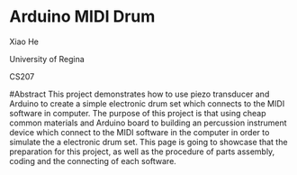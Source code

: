 # Arduino MIDI Drum

Xiao He

University of Regina 

CS207

#Abstract
This project demonstrates how to use piezo transducer and Arduino to create a simple electronic drum set which connects to the MIDI software in computer. The purpose of this project is that using cheap common materials and Arduino board to building an percussion instrument device which connect to the MIDI software in the computer in order to simulate the a electronic drum set. This page is going to showcase that the preparation for this project, as well as the procedure of parts assembly, coding and the connecting of each software.

